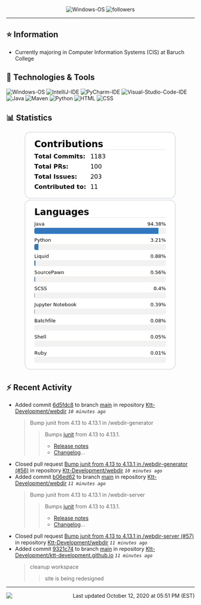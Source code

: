 <div align="center">
    <img 
        src="https://img.shields.io/badge/OS-Windows-informational?style=for-the-badge&color=3278be"
        alt="Windows-OS">
    <img 
        src="https://img.shields.io/github/followers/katsute?color=3278be&style=for-the-badge"
        alt="followers">
</div>

<hr>

## ⭐ Information

 - Currently majoring in Computer Information Systems (CIS) at Baruch College

## 🔧 Technologies & Tools

<img 
    src="https://img.shields.io/badge/OS-Windows-informational?style=flat-square&color=3278be"
    alt="Windows-OS">
<img 
    src="https://img.shields.io/badge/Editor-IntelliJ_IDEA-informational?style=flat-square&logo=intellij-idea&logoColor=white&color=3278be"
    alt="IntelliJ-IDE">
<img 
    src="https://img.shields.io/badge/Editor-PyCharm-informational?style=flat-square&logo=pycharm&logoColor=white&color=3278be"
    alt="PyCharm-IDE">
<img 
    src="https://img.shields.io/badge/Editor-Visual_Studio_Code-informational?style=flat-square&logo=Visual-Studio-Code&logoColor=white&color=3278be"
    alt="Visual-Studio-Code-IDE">
<img 
    src="https://img.shields.io/badge/Code-Java-informational?style=flat-square&logo=java&logoColor=white&color=3278be"
    alt="Java">
<img 
    src="https://img.shields.io/badge/Tools-Maven-informational?style=flat-square&logo=apache-maven&logoColor=white&color=3278be"
    alt="Maven">
<img 
    src="https://img.shields.io/badge/Code-Python-informational?style=flat-square&logo=python&logoColor=white&color=3278be"
    alt="Python">
<img 
    src="https://img.shields.io/badge/Code-HTML-informational?style=flat-square&logo=html5&logoColor=white&color=3278be"
    alt="HTML">
<img 
    src="https://img.shields.io/badge/Code-CSS-informational?style=flat-square&logo=css-wizardry&logoColor=white&color=3278be"
    alt="CSS">

## 📊 Statistics
<div align="center">
    <a href="https://github.com/Katsute/">
        <img src="https://github.com/Katsute/Katsute/blob/main/contributions.png">
    </a>
    <a href="https://github.com/Katsute/">
        <img src="https://github.com/Katsute/Katsute/blob/main/languages.png">
    </a>
</div>

## ⚡ Recent Activity

 - Added commit [6d5fdc8](https://github.com/Ktt-Development/webdir/commit/6d5fdc84d510fc686c184b8c39d9518be0a8a379) to branch [main](https://github.com/Ktt-Development/webdir/tree/main) in repository [Ktt-Development/webdir](https://github.com/Ktt-Development/webdir)  *`10 minutes ago`*
   > Bump junit from 4.13 to 4.13.1 in /webdir-generator
   >  > Bumps [junit](https://github.com/junit-team/junit4) from 4.13 to 4.13.1.
   >  > - [Release notes](https://github.com/junit-team/junit4/releases)
   >  > - [Changelog](https://github.com/junit-team/junit4/blob/main/doc/ReleaseNotes4.13.1.md)…
 - Closed pull request [Bump junit from 4.13 to 4.13.1 in /webdir-generator (#56)](https://github.com/Ktt-Development/webdir/pull/56) in repository [Ktt-Development/webdir](https://github.com/Ktt-Development/webdir)  *`10 minutes ago`*
 - Added commit [b06ed62](https://github.com/Ktt-Development/webdir/commit/b06ed62542cf33f0f18f4cf5cff7cf0d10403a20) to branch [main](https://github.com/Ktt-Development/webdir/tree/main) in repository [Ktt-Development/webdir](https://github.com/Ktt-Development/webdir)  *`11 minutes ago`*
   > Bump junit from 4.13 to 4.13.1 in /webdir-server
   >  > Bumps [junit](https://github.com/junit-team/junit4) from 4.13 to 4.13.1.
   >  > - [Release notes](https://github.com/junit-team/junit4/releases)
   >  > - [Changelog](https://github.com/junit-team/junit4/blob/main/doc/ReleaseNotes4.13.1.md)…
 - Closed pull request [Bump junit from 4.13 to 4.13.1 in /webdir-server (#57)](https://github.com/Ktt-Development/webdir/pull/57) in repository [Ktt-Development/webdir](https://github.com/Ktt-Development/webdir)  *`11 minutes ago`*
 - Added commit [9321c74](https://github.com/Ktt-Development/ktt-development.github.io/commit/9321c74aee9bd41df99d7a82fb4764819a5702b4) to branch [main](https://github.com/Ktt-Development/ktt-development.github.io/tree/main) in repository [Ktt-Development/ktt-development.github.io](https://github.com/Ktt-Development/ktt-development.github.io)  *`11 minutes ago`*
   > cleanup workspace
   >  > site is being redesigned

---
<img align="left" src="https://github.com/Katsute/Katsute/workflows/Update%20README.md/badge.svg"><p align="right">Last updated October 12, 2020 at 05:51 PM (EST)</p>
